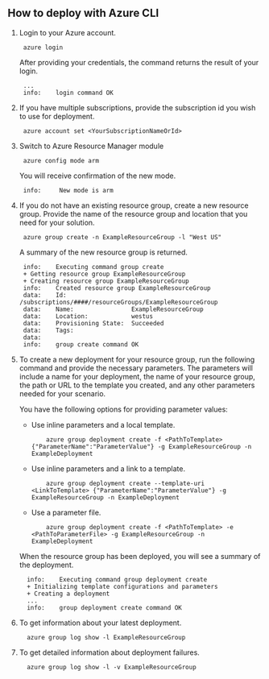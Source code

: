 ## How to deploy with Azure CLI
1. Login to your Azure account.
   
        azure login
   
   After providing your credentials, the command returns the result of your login.
   
        ...
        info:    login command OK
2. If you have multiple subscriptions, provide the subscription id you wish to use for deployment.
   
        azure account set <YourSubscriptionNameOrId>
3. Switch to Azure Resource Manager module
   
        azure config mode arm
   
   You will receive confirmation of the new mode.
   
        info:     New mode is arm
4. If you do not have an existing resource group, create a new resource group. Provide the name of the resource group and location that you need for your solution.
   
        azure group create -n ExampleResourceGroup -l "West US"
   
   A summary of the new resource group is returned.
   
        info:    Executing command group create
        + Getting resource group ExampleResourceGroup
        + Creating resource group ExampleResourceGroup
        info:    Created resource group ExampleResourceGroup
        data:    Id:                  /subscriptions/####/resourceGroups/ExampleResourceGroup
        data:    Name:                ExampleResourceGroup
        data:    Location:            westus
        data:    Provisioning State:  Succeeded
        data:    Tags:
        data:
        info:    group create command OK
5. To create a new deployment for your resource group, run the following command and provide the necessary parameters. The parameters will include a name for your deployment, the name of your resource group, the path or URL to the template you created, and any other parameters needed for your scenario.
   
   You have the following options for providing parameter values:
   
   * Use inline parameters and a local template.
     
             azure group deployment create -f <PathToTemplate> {"ParameterName":"ParameterValue"} -g ExampleResourceGroup -n ExampleDeployment
   * Use inline parameters and a link to a template.
     
             azure group deployment create --template-uri <LinkToTemplate> {"ParameterName":"ParameterValue"} -g ExampleResourceGroup -n ExampleDeployment
   * Use a parameter file.
     
             azure group deployment create -f <PathToTemplate> -e <PathToParameterFile> -g ExampleResourceGroup -n ExampleDeployment
   
   When the resource group has been deployed, you will see a summary of the deployment.
   
         info:    Executing command group deployment create
         + Initializing template configurations and parameters
         + Creating a deployment
         ...
         info:    group deployment create command OK
6. To get information about your latest deployment.
   
         azure group log show -l ExampleResourceGroup
7. To get detailed information about deployment failures.
   
         azure group log show -l -v ExampleResourceGroup

